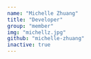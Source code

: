 ```yaml
---
name: "Michelle Zhuang"
title: "Developer"
group: "member"
img: "michellz.jpg"
github: "michelle-zhuang"
inactive: true
---
```

